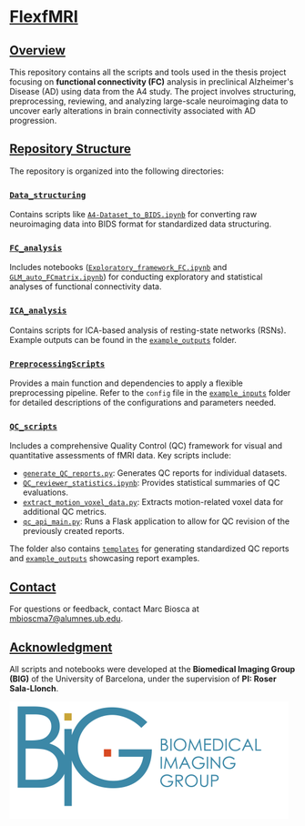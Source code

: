 
# [FlexfMRI](#overview)

## [Overview](#overview)
This repository contains all the scripts and tools used in the thesis project focusing on **functional connectivity (FC)** analysis in preclinical Alzheimer's Disease (AD) using data from the A4 study. The project involves structuring, preprocessing, reviewing, and analyzing large-scale neuroimaging data to uncover early alterations in brain connectivity associated with AD progression.

## [Repository Structure](#repository-structure)
The repository is organized into the following directories:

### [`Data_structuring`](./Data_structuring)  
Contains scripts like [`A4-Dataset_to_BIDS.ipynb`](./Data_structuring/A4-Dataset_to_BIDS.ipynb) for converting raw neuroimaging data into BIDS format for standardized data structuring.

### [`FC_analysis`](./FC_analysis)  
Includes notebooks ([`Exploratory_framework_FC.ipynb`](./FC_analysis/Exploratory_framework_FC.ipynb) and [`GLM_auto_FCmatrix.ipynb`](./FC_analysis/GLM_auto_FCmatrix.ipynb)) for conducting exploratory and statistical analyses of functional connectivity data.

### [`ICA_analysis`](./ICA_analysis)  
Contains scripts for ICA-based analysis of resting-state networks (RSNs). Example outputs can be found in the [`example_outputs`](./ICA_analysis/example_outputs) folder.

### [`PreprocessingScripts`](./PreprocessingScripts)  
Provides a main function and dependencies to apply a flexible preprocessing pipeline. Refer to the `config` file in the [`example_inputs`](./PreprocessingScripts/example_inputs) folder for detailed descriptions of the configurations and parameters needed.

### [`QC_scripts`](./QC_scripts)  
Includes a comprehensive Quality Control (QC) framework for visual and quantitative assessments of fMRI data. Key scripts include:
- [`generate_QC_reports.py`](./QC_scripts/generate_QC_reports.py): Generates QC reports for individual datasets.
- [`QC_reviewer_statistics.ipynb`](./QC_scripts/QC_reviewer_statistics.ipynb): Provides statistical summaries of QC evaluations.
- [`extract_motion_voxel_data.py`](./QC_scripts/extract_motion_voxel_data.py): Extracts motion-related voxel data for additional QC metrics.
- [`qc_api_main.py`](./QC_scripts/qc_api_main.py): Runs a Flask application to allow for QC revision of the previously created reports.

The folder also contains [`templates`](./QC_scripts/templates) for generating standardized QC reports and [`example_outputs`](./QC_scripts/example_outputs) showcasing report examples.

## [Contact](#contact)
For questions or feedback, contact Marc Biosca at [mbioscma7@alumnes.ub.edu](mailto:mbioscma7@alumnes.ub.edu).

## [Acknowledgment](#acknowledgment)
All scripts and notebooks were developed at the **Biomedical Imaging Group (BIG)** of the University of Barcelona, under the supervision of **PI: Roser Sala-Llonch**.

![BIG Logo](image.png)
